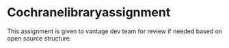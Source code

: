 # Cochranelibraryassignment
This assignment is given to vantage dev team for review if needed based on open source structure.
